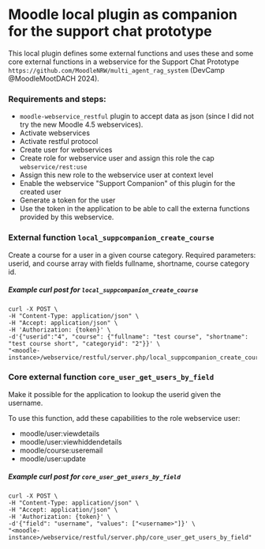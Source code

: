 # Moodle local plugin as companion for the support chat prototype

This local plugin defines some external functions and uses these and some core external functions in a webservice for the Support Chat Prototype `https://github.com/MoodleNRW/multi_agent_rag_system` (DevCamp @MoodleMootDACH 2024).

### Requirements and steps:

* `moodle-webservice_restful` plugin to accept data as json (since I did not try the new Moodle 4.5 webservices).
* Activate webservices
* Activate restful protocol
* Create user for webservices
* Create role for webservice user and assign this role the cap `webservice/rest:use`
* Assign this new role to the webservice user at context level
* Enable the webservice "Support Companion" of this plugin for the created user
* Generate a token for the user
* Use the token in the application to be able to call the externa functions provided by this webservice.

### External function `local_suppcompanion_create_course`
Create a course for a user in a given course category. Required parameters: userid, and course array with fields fullname, shortname, course category id.

##### Example curl post for `local_suppcompanion_create_course`

```
curl -X POST \
-H "Content-Type: application/json" \
-H "Accept: application/json" \
-H 'Authorization: {token}' \
-d'{"userid":"4", "course": {"fullname": "test course", "shortname": "test course short", "categoryid": "2"}}' \
"<moodle-instance>/webservice/restful/server.php/local_suppcompanion_create_course"
```

### Core external function `core_user_get_users_by_field`

Make it possible for the application to lookup the userid given the username.

To use this function, add these capabilities to the role webservice user:
* moodle/user:viewdetails
* moodle/user:viewhiddendetails
* moodle/course:useremail
* moodle/user:update

##### Example curl post for `core_user_get_users_by_field`

```
curl -X POST \
-H "Content-Type: application/json" \
-H "Accept: application/json" \
-H 'Authorization: {token}' \
-d'{"field": "username", "values": ["<username>"]}' \
"<moodle-instance>/webservice/restful/server.php/core_user_get_users_by_field"
```